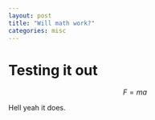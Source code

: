 ```yaml
---
layout: post
title: "Will math work?"
categories: misc
---
```


# Testing it out

$$ F = m a $$

Hell yeah it does.